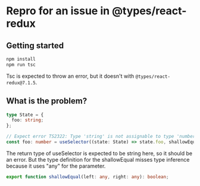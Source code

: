 # Repro for an issue in @types/react-redux

## Getting started

```zsh
npm install
npm run tsc
```

Tsc is expected to throw an error, but it doesn't with `@types/react-redux@7.1.5`.

## What is the problem?

```ts
type State = {
  foo: string;
};

// Expect error TS2322: Type 'string' is not assignable to type 'number'.
const foo: number = useSelector((state: State) => state.foo, shallowEqual);
```

The return type of useSelector is expected to be string here, so it should be an error.
But the type definition for the shallowEqual misses type inference because it uses "any" for the parameter.

```ts
export function shallowEqual(left: any, right: any): boolean;
```
